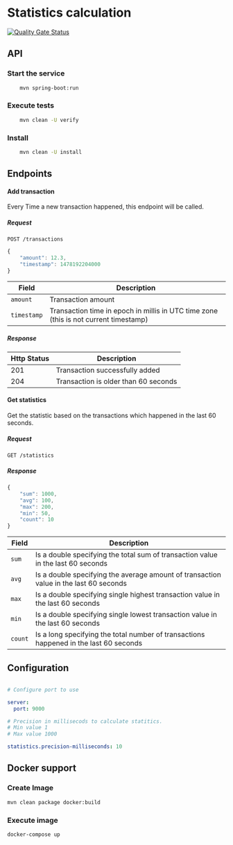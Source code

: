 # Statistics calculation

[![Quality Gate Status](https://sonarcloud.io/api/project_badges/measure?project=ovargas_transactions&metric=alert_status)](https://sonarcloud.io/dashboard?id=ovargas_transactions)

## API

### Start the service

``` bash
    mvn spring-boot:run
```

### Execute tests

``` bash
    mvn clean -U verify
```

### Install

``` bash
    mvn clean -U install
```

## Endpoints

#### Add transaction

Every Time a new transaction happened, this endpoint will be called.

##### Request

`POST /transactions`

``` javascript
{
    "amount": 12.3,
    "timestamp": 1478192204000
}
```

| Field | Description |
| ----- | ----------- |
| `amount` | Transaction amount |
| `timestamp` | Transaction time in epoch in millis in UTC time zone (this is not current timestamp) |


##### Response

| Http Status | Description |
| ----------- | ----------- |
| 201 | Transaction successfully added |
| 204 | Transaction is older than 60 seconds |

#### Get statistics

Get the statistic based on the transactions which happened in the last 60 seconds.

##### Request

`GET /statistics`

##### Response

``` javascript
{
    "sum": 1000,
    "avg": 100,
    "max": 200,
    "min": 50,
    "count": 10
}
```

| Field | Description |
| ----- | ----------- |
| `sum` | Is a double specifying the total sum of transaction value in the last 60 seconds |
| `avg` | Is a double specifying the average amount of transaction value in the last 60 seconds |
| `max` | Is a double specifying single highest transaction value in the last 60 seconds |
| `min` | Is a double specifying single lowest transaction value in the last 60 seconds |
| `count` | Is a long specifying the total number of transactions happened in the last 60 seconds |


## Configuration

``` yml

# Configure port to use

server:
  port: 9000

# Precision in millisecods to calculate statitics.
# Min value 1
# Max value 1000

statistics.precision-milliseconds: 10

```

## Docker support

### Create Image

``` bash
mvn clean package docker:build
```

### Execute image

``` bash
docker-compose up
```


